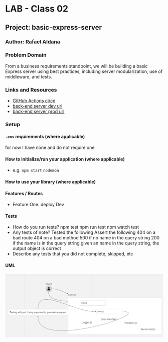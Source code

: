 
# LAB - Class 02

## Project: basic-express-server

### Author: Rafael Aldana

### Problem Domain

From a business requirements standpoint, we will be building a basic Express server using best practices, including server modularization, use of middleware, and tests.

### Links and Resources

- [GitHub Actions ci/cd](https://github.com/Rafael-Aldana/basic-express-server/actions/new)
- [back-end server dev url](https://github.com/Rafael-Aldana/basic-express-server/tree/dev)
- [back-end server prod url](https://github.com/Rafael-Aldana/basic-express-server)

### Setup

#### `.env` requirements (where applicable)

for now I have none and do not require one


#### How to initialize/run your application (where applicable)

- e.g. `npm start` `nodemon`

#### How to use your library (where applicable)

#### Features / Routes

- Feature One: deploy Dev

#### Tests

- How do you run tests? npm test npm run test npm watch test
- Any tests of note? Tested the following
Assert the following
404 on a bad route
404 on a bad method
500 if no name in the query string
200 if the name is in the query string
given an name in the query string, the output object is correct
- Describe any tests that you did not complete, skipped, etc

#### UML

![UML](assets/Uml.png)
